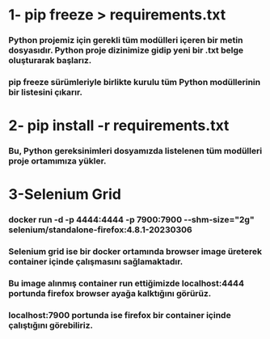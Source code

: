 # 1- pip freeze > requirements.txt

### Python projemiz için gerekli tüm modülleri içeren bir metin dosyasıdır. Python proje dizinimize gidip yeni bir .txt belge oluşturarak  başlarız.

### pip freeze sürümleriyle birlikte kurulu tüm Python modüllerinin bir listesini çıkarır.
# 2- pip install -r requirements.txt
### Bu, Python gereksinimleri dosyamızda listelenen tüm modülleri proje ortamımıza yükler.

# 3-Selenium Grid
### docker run -d -p 4444:4444 -p 7900:7900 --shm-size="2g" selenium/standalone-firefox:4.8.1-20230306

### Selenium grid ise bir docker ortamında browser image üreterek container içinde çalışmasını sağlamaktadır.

### Bu image alınmış container run ettiğimizde localhost:4444 portunda firefox browser ayağa kalktığını görürüz.

### localhost:7900 portunda ise firefox bir container içinde çalıştığını görebiliriz.







